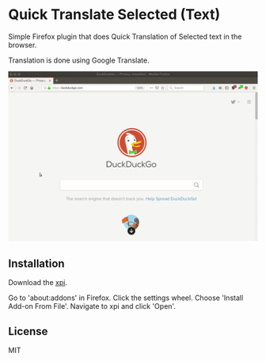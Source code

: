 # Quick Translate Selected (Text)

Simple Firefox plugin that does Quick Translation of Selected text in the browser.

Translation is done using Google Translate.

<img src="quick-translate-selected.gif">

## Installation

Download the [xpi](quick_translate_selected-0.1-fx.xpi).

Go to 'about:addons' in Firefox. Click the settings wheel. Choose 'Install Add-on From File'. Navigate to xpi and click 'Open'.

## License

MIT
